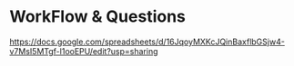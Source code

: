 # WorkFlow & Questions
https://docs.google.com/spreadsheets/d/16JqoyMXKcJQinBaxflbGSjw4-v7MsI5MTgf-l1ooEPU/edit?usp=sharing
